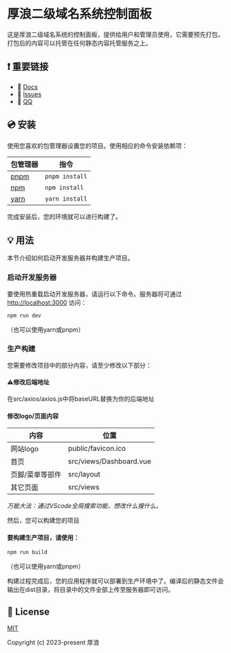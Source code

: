 # 厚浪二级域名系统控制面板

这是厚浪二级域名系统的控制面板，提供给用户和管理员使用，它需要预先打包，打包后的内容可以托管在任何静态内容托管服务之上。


## ❗️ 重要链接

- 📄 [Docs](https://hlyun.org/article/houlangs/hl4-install)
- 🚨 [Issues](https://github.com/houlangs/Newlangs4/issues)
- 💬 [QQ](https://github.com/houlangs/Newlangs4/issues)

## 💿 安装

使用您喜欢的包管理器设置您的项目。使用相应的命令安装依赖项：

| 包管理器                                                      | 指令           |
|---------------------------------------------------------------|----------------|
| [pnpm](https://pnpm.io/installation)                          | `pnpm install` |
| [npm](https://docs.npmjs.com/cli/v7/commands/npm-install)     | `npm install`  |
| [yarn](https://yarnpkg.com/getting-started)                   | `yarn install` |

完成安装后，您的环境就可以进行构建了。

## 💡 用法

本节介绍如何启动开发服务器并构建生产项目。

### 启动开发服务器

要使用热重载启动开发服务器，请运行以下命令。服务器将可通过 [http://localhost:3000](http://localhost:3000) 访问：

```bash
npm run dev
```

（也可以使用yarn或pnpm）


### 生产构建
您需要修改项目中的部分内容，请至少修改以下部分：

#### ⚠️修改后端地址
在src/axios/axios.js中将baseURL替换为你的后端地址
#### 修改logo/页面内容

| 内容 | 位置 |
|----------|----------------|
| 网站logo | public/favicon.ico |
| 首页 | src/views/Dashboard.vue |
| 页脚/菜单等部件 | src/layout |
| 其它页面 | src/views |
*万能大法：通过VScode全局搜索功能，想改什么搜什么。*






然后，您可以构建您的项目



#### 要构建生产项目，请使用：

```bash
npm run build
```

（也可以使用yarn或pnpm）

构建过程完成后，您的应用程序就可以部署到生产环境中了。编译后的静态文件会输出在dist目录，将目录中的文件全部上传至服务器即可访问。

## 📑 License
[MIT](http://opensource.org/licenses/MIT)

Copyright (c) 2023-present 厚浪
